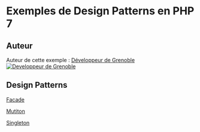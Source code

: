 # Exemples de Design Patterns en PHP 7




## Auteur

Auteur de cette exemple :
[Développeur de Grenoble](https://www.devandweb.fr)
[![Developpeur de Grenoble](https://www.devandweb.fr/medias/website/developpeur-web.png)](https://www.devandweb.fr)




## Design Patterns
[Facade](https://github.com/stephweb/design-patterns-php/tree/master/src/facade)

[Mutiton](https://github.com/stephweb/design-patterns-php/tree/master/src/facade)

[Singleton](https://github.com/stephweb/design-patterns-php/tree/master/src/facade)